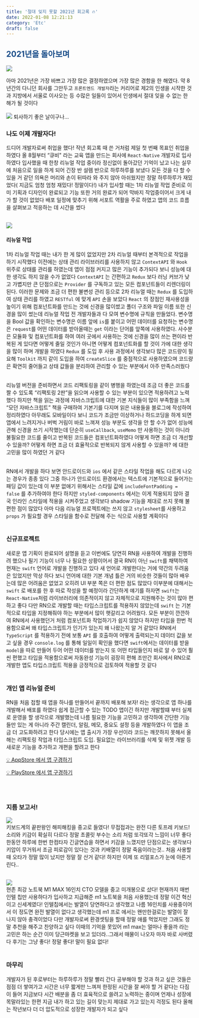 ```yaml
---
title: '절대 잊지 못할 2021년 회고록 🔥'
date: 2022-01-08 12:21:13
category: 'Etc'
draft: false
---
```


## <span style="color : #184C88 ">2021년을 돌아보며</span>

![](./images/IMG_3744.png)

아마 2021년은 가장 바쁘고 가장 많은 결정하였으며 가장 많은 경함을 한 해였다. 약 8년간의 다니던 회사를 그만두고 `프론트엔드 개발자`라는 커리어로 제2의 인생을 시작한 것과 지방에서 서울로 이사오는 등 수많은 일들이 있어서 인생에서 절대 잊을 수 없는 한 해가 될 것이다
<br><br>
![](./images/7043.png)
퇴사하기 좋은 날이구나...

### 나도 이제 개발자다!

드디어 개발자로써 취업을 했다! 작년 회고록 때 쓴 거처럼 제일 첫 번째 목표인 취업을 하였다 올 8월부터 “큐비" 라는 교육 앱을 만드는 회사에 `React-Native` 개발자로 입사하였다 입사했을 때 한창 리뉴얼 작업 중이라 정신없이 돌아갔던 기억이 났고 나는 실무에 처음으로 일을 하게 되어 긴장 반 설렘 반으로 하루하루를 보냈다 모든 것을 다 할 수 있을 거 같던 의욕은 머리와 손이 뒤따라 와 주지 않아 아쉬웠지만 정말 하루하루가 재밌었다( 지금도 엄청 엄청 재밌다! 정말이다!)
내가 입사할 때는 1차 리뉴얼 작업 준비로 이미 기획과 디자인이 완료되고 기능 또한 거의 완료가 되어 막바지 작업중이어서 크게 내가 할 것이 없었다 배포 일정에 맞추기 위해 서포트 역활을 주로 하였고 앱의 코드 흐름을 살펴보고 적응하는 데 시간을 썼다
<br><br>

![](./images/72361.png)
<br>

#### 리뉴얼 작업

1차 리뉴얼 작업 때는 내가 한 게 많이 없었지만 2차 리뉴얼 때부터 본격적으로 작업을 하기 시작했다 이전에는 상태 관리 라이브러리를 사용하지 않고 `ContextAPI` 와 `Hook` 위주로 상태를 관리를 하였는데 앱이 점점 커지고 많은 기능이 추가되다 보니 성능에 대한 생각도 하지 않을 수가 없었다 `ContextAPI` 는 간편하고 `Redux` 보다 러닝 커브가 낮고 가볍지만 큰 단점으로는 `Provider` 를 구독하고 있는 모든 컴포넌트들이 리렌더링이 된다. 이러한 문제와 조금 더 편한 불변성 관리 등으로 2차 리뉴얼 때는 `Redux` 를 도입하여 상태 관리를 하였고 `RESTful` 에 맞게 `API` 손을 보았다 `React` 의 장점인 재사용성을 높이기 위해 컴포넌트화를 만드는 것에 신경을 많이썼고 폴더 구조와 파일 이름 또한 신경을 많이 썼는데 리뉴얼 작업 전 개발자들과 다 모여 변수명에 규칙을 만들었다. 변수명을 Bool 값을 확인하는 변수명은 이름 앞에 `is`를 붙이고 어떤 데이터를 요청하는 변수명은 `request`를 어떤 데이터를 받아올때는 `get` 이라는 단어를 앞쪽에 사용하였다. 사수분은 모듈화 및 컴포넌트화를 하여 여러 곳에서 사용하는 것에 신경을 많이 쓰는 편이라 반복된 게 있다면 어떻게 줄일 것인가 아니면 어떻게 컴포넌트화를 할 것이 가에 대한 생각을 많이 하며 개발을 하였다 `Redux` 를 도입 후 사용 과정에서 생각보다 많은 코드량이 필요해 `Toolkit` 까지 같이 도입을 하여 `createSlice` 를 중점적으로 사용하였으며 코드량은 확연히 줄어들고 상태 값들을 분리하여 관리할 수 있는 부분에서 아주 만족스러웠다
<br><br>

리뉴얼 버전을 준비하면서 코드 리팩토링을 같이 병행을 하였는데 조금 더 좋은 코드를 짤 수 있도록 “리팩토링 2판”을 읽으며 사용할 수 있는 부분이 있으면 적용하려고 노력했다 하지만 책을 읽는 과정에 자바스크립트에 대한 기본 지식들이 많이 부족함을 느껴 “모던 자바스크립트” 책을 구매하여 기본기를 다지며 읽은 내용들을 블로그에 작성하여 정리하였다 아무래도 모바일이다 보니 코드가 조금만 이상하거나 하드코딩을 하게 되면 앱에서 느려지거나 버벅 거림이 바로 느껴져 성능 부분도 생각을 안 할 수가 없어 성능에 관해 신경을 쓰기 시작했는데 단순히 `useCallback`, `useMemo` 만 사용하는 것이 아니라 불필요한 코드를 줄이고 반복된 코드들은 컴포넌트화하였다 어떻게 하면 조금 더 개선할 수 있을까? 어떻게 하면 조금 더 효율적으로 반복되지 않게 사용할 수 있을까? 에 대한 고민을 많이 하였던 거 같다
<br><br>

RN에서 개발을 하다 보면 안드로이드와 `ios` 에서 같은 스타일 작업을 해도 다르게 나오는 경우가 종종 있다 그중 하나가 안드로이드 환경에서는 텍스트에 기본적으로 들어가는 패딩 값이 있는데 이 부분 없애기 위해서는 스타일 값에 `includeFontPadding = false` 를 추가하여야 한다 하지만 `styled-components` 에서는 이게 적용되지 않아 결국 인라인 스타일에 적용을 시켜주었고 생각보다 shadow 기능을 제대로 쓰지 못해 불편한 점이 많았다 아마 다음 리뉴얼 프로젝트에는 쓰지 않고 `stylesheet`를 사용하고 `props` 가 필요할 경우 스타일을 함수로 전달해 주는 식으로 사용할 계획이다
<br><br>

### 신규프로젝트

새로운 앱 기획이 완료되어 설명을 듣고 이번에도 당연히 RN을 사용하여 개발을 진행하려 했으나 필기 기능이 너무 나 필요한 상황이어서 결국 RN이 아닌 `swift`를 채택하여 현재는 `swift` 언어로 개발을 진행하고 있다 새 언어로 개발한다는 거에 약간의 두려움은 있었지만 막상 하다 보니 언어에 대한 기본 개념 틀은 거의 비슷한 것들이 많아 배우는데 많은 어려움은 없었고 오히려 UI 부분 쪽은 더 편한 점도 많았다 이부분에 대해서는 `swift` 로 배포를 한 후 따로 작성을 할 예정이라 간단하게 얘기를 하자면 `swift`는 `React-Native`처럼 라이브러리에 의존적이지 않고 자체적으로 지원해주는 것이 많아 편하고 좋다 다만 RN으로 개발할 때는 타입스크립트를 적용하지 않았는데 `swift` 는 기본적으로 타입을 지정해줘야 하는 부분에서 많이 햇갈리고 어려웠다. 모든 부분이 깐깐하여 RN에서 사용했던거 처럼 컴포넌트화 작업하기가 쉽지 않았다 하지만 타입을 한번 적용함으로써 왜 타입스크립트가 인기가 있는지 왜 나왔는지 알 거 같았다 RN에서 `TypeScript` 를 적용하기 전에 보통 `API` 를 호출하여 어떻게 출력되는지 데이터 값을 보고 싶을 경우 `console.log` 를 통해 일일이 확인을 했다면 `swift`에서는 데이터를 받을 `model`을 따로 만들어 두어 어떤 데이터를 받는지 또 어떤 타입들인지 바로 알 수 있어 훨씬 편했고 타입을 적용함으로써 자동완성 기능이 굉장히 편해 조만간 회사에서 RN으로 개발한 앱도 타입스크립트 적용을 긍정적으로 검토하여 적용할 것 같다
<br><br>

### 개인 앱 리뉴얼 준비

RN을 처음 접할 때 앱을 하나를 만들어서 끝까지 배포해 보자! 라는 생각으로 앱 하나를 개발해서 배포를 하였다 쉽게 접근할 수 있는 TODO 앱이긴 하지만 개발할떄 부터 실제로 운영을 할 생각으로 개발했는데 나름 필요한 기능을 고민하고 생각하여 간단한 기능들만 있는 게 아니라 주간 캘린더, 알림, 메모, 중요도 설정 등을 개발하였다 이 앱을 조금 더 고도화하려고 한다 당시에는 앱 출시가 가장 우선이라 코드는 깨끗하지 못해서 올해는 리팩토링 작업과 타입스크립트 도입. 필요없는 라이브러리를 삭제 및 위젯 개발 등 새로운 기능을 추가하고 개편을 할려고 한다

[💡 AppStore 에서 앱 구경하기](https://apps.apple.com/kr/app/week/id1568287922)

[💡 PlayStore 에서 앱 구경하기](https://play.google.com/store/apps/details?id=com.week.todocalendar.app)

<br><br>

### 지름 보고서!

![](./images/7669.png)
<br>
키보드계의 끝판왕인 해피해킹을 중고로 들였다! 무접접과는 완전 다른 토프레 키보드! 소리와 키감이 확실히 다르다 정말 초콜릿 부수는 소리 처럼 또각또각 느낌이 너무 좋다 한동안 하루에 한번 한컴타자 긴글연습을 하면서 키감을 느꼈지만 단점으로는 생각보다 키압이 무거워서 조금 피로감이 있다는 것과 키배열이 정말 죽음이라는것.. 처음 사용할때 오타가 정말 많이 났지만 정말 잘 산거 같다! 하지만 이제 또 리얼포스가 눈에 아른거린다..
<br><br>

![](./images/7862.png)
<br>
현존 최강 노트북 M1 MAX 16인치 CTO 모델을 중고 미개봉으로 샀다! 현재까지 매번 인텔 칩만 사용하다가 입사하고 지급해준 m1 노트북을 처음 사용했는데 정말 이건 혁신이고 신세계였다! 인텔칩에서는 발열이 당연하다고 생각했고 나름 16인치를 사용중이어서 이 정도면 완전 발열이 없다고 생각했는데 m1 프로 에서는 왠만한걸로는 발열이 잘 나지 않아 충격이었다 다만 개발자로써 환경셋팅을 할때 정말 애를 먹었지만 그래도 정말 추천을 해주고 찬양하고 싶다 이때의 기억을 못있어 m1 max는 얼마나 좋을까 라는 고민은 하는 순간 이미 당근마켓을 보고 있더라..그래서 매물이 나오자 마자 바로 사버렸다 후기는 그냥 좋다! 정말 좋다! 말이 필요 없다!
<br><br>

### 마무리

개발자가 된 후로부터는 하루하루가 정말 빨리 간다 공부해야 할 것과 하고 싶은 것들은 점점 더 쌓여가고 시간은 너무 짧게만 느껴져 한정된 시간을 잘 써야 할 거 같다는 다짐이 들어 지금보다 시간 배분을 좀 더 효육적으로 쓸려고 노력하는 중이며 언제나 성장에 목말라있는 한편 지금 내가 하고 있는 길이 맞는지 제대로 가고 있는지 걱정도 된다 올해는 작년보다 더 더 압도적으로 성장한 개발자가 되고 싶다
<br><br>
